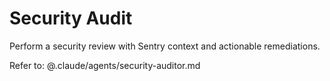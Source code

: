 # Security Audit

Perform a security review with Sentry context and actionable remediations.

Refer to:
@.claude/agents/security-auditor.md
